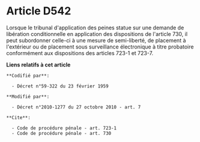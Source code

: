 # Article D542

Lorsque le tribunal d'application des peines statue sur une demande de libération conditionnelle en application des
dispositions de l'article 730, il peut subordonner celle-ci à une mesure de semi-liberté, de placement à l'extérieur ou de
placement sous surveillance électronique à titre probatoire conformément aux dispositions des articles 723-1 et 723-7.

**Liens relatifs à cet article**

	**Codifié par**:

	  - Décret n°59-322 du 23 février 1959

	**Modifié par**:

	  - Décret n°2010-1277 du 27 octobre 2010 - art. 7

	**Cite**:

	  - Code de procédure pénale - art. 723-1
	  - Code de procédure pénale - art. 730
